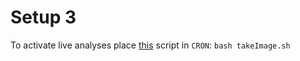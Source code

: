 # Setup 3
To activate live analyses place [this](./takeImage.sh) script in `CRON`:
`bash takeImage.sh`
